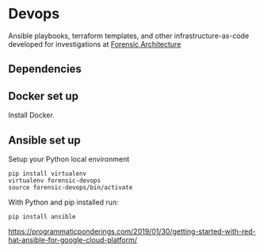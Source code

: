 # Devops

Ansible playbooks, terraform templates, and other infrastructure-as-code developed for investigations at [Forensic Architecture](https://forensic-architecture.org)

## Dependencies

## Docker set up

Install Docker.

## Ansible set up

Setup your Python local environment

```
pip install virtualenv
virtualenv forensic-devops
source forensic-devops/bin/activate
```

With Python and pip installed run:

```
pip install ansible
```

https://programmaticponderings.com/2019/01/30/getting-started-with-red-hat-ansible-for-google-cloud-platform/

